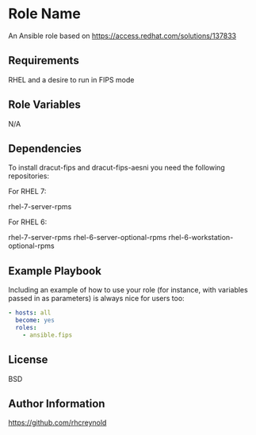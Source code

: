 Role Name
=========

An Ansible role based on https://access.redhat.com/solutions/137833

Requirements
------------

RHEL and a desire to run in FIPS mode

Role Variables
--------------

N/A

Dependencies
------------

To install dracut-fips and dracut-fips-aesni you need the following repositories:

For RHEL 7:

rhel-7-server-rpms

For RHEL 6:

rhel-7-server-rpms
rhel-6-server-optional-rpms
rhel-6-workstation-optional-rpms

Example Playbook
----------------

Including an example of how to use your role (for instance, with variables passed in as parameters) is always nice for users too:

```yaml
- hosts: all
  become: yes
  roles:
    - ansible.fips
```

License
-------

BSD

Author Information
------------------

https://github.com/rhcreynold
